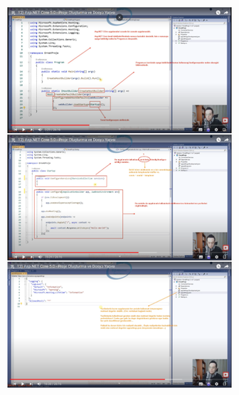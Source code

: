 <img src="https://github.com/musauyumaz/CSharp/blob/main/Gen%C3%A7ay%20Y%C4%B1ld%C4%B1z/Asp.NET%20Core%205.0%20E%C4%9Fitimi/12)%20Asp.NET%20Core%205.0%20-%20Proje%20Olu%C5%9Fturma%20ve%20Dosya%20Yap%C4%B1s%C4%B1/1-)ProgramCsDosyas%C4%B1.png" width="auto">
<img src="https://github.com/musauyumaz/CSharp/blob/main/Gen%C3%A7ay%20Y%C4%B1ld%C4%B1z/Asp.NET%20Core%205.0%20E%C4%9Fitimi/12)%20Asp.NET%20Core%205.0%20-%20Proje%20Olu%C5%9Fturma%20ve%20Dosya%20Yap%C4%B1s%C4%B1/2-)StartupDosyas%C4%B1.png" width="auto">
<img src="https://github.com/musauyumaz/CSharp/blob/main/Gen%C3%A7ay%20Y%C4%B1ld%C4%B1z/Asp.NET%20Core%205.0%20E%C4%9Fitimi/12)%20Asp.NET%20Core%205.0%20-%20Proje%20Olu%C5%9Fturma%20ve%20Dosya%20Yap%C4%B1s%C4%B1/3-)AppSettingsDosyas%C4%B1.png" width="auto">

